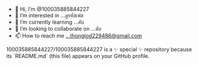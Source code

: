 - 👋 Hi, I’m @100035885844227
- 👀 I’m interested in ...ดูรหัสเฟส
- 🌱 I’m currently learning ...คับ
- 💞️ I’m looking to collaborate on ...คับ
- 📫 How to reach me ...thonglod229486@gmail.com

<!---
100035885844227/100035885844227 is a ✨ special ✨ repository because its `README.md` (this file) appears on your GitHub profile.
You can click the Preview link to take a look at your changes.
---> 100035885844227/100035885844227 is a ✨ special ✨ repository because its `README.md` (this file) appears on your GitHub profile.
